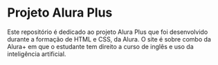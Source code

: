 # Projeto Alura Plus
Este repositório é dedicado ao projeto Alura Plus que foi desenvolvido durante a formação de HTML  e CSS, da Alura. O site é sobre combo da Alura+ em que o estudante tem direito a curso de inglês e uso da inteligência artificial. 
